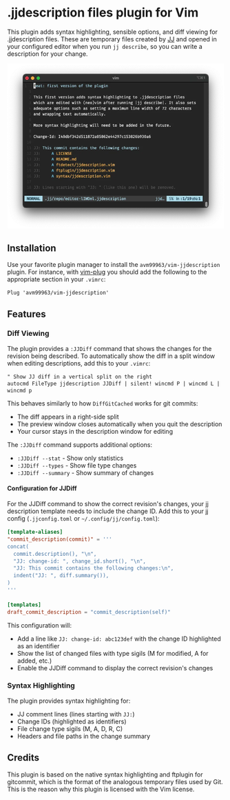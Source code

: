 # .jjdescription files plugin for Vim
This plugin adds syntax highlighting, sensible options, and diff viewing for
.jjdescription files. These are temporary files created by [JJ][1] and opened
in your configured editor when you run `jj describe`, so you can write a
description for your change.

![Screenshot showing the syntax highlighting](./images/screenshot.webp)

## Installation
Use your favorite plugin manager to install the `avm99963/vim-jjdescription`
plugin. For instance, with [vim-plug][2] you should add the following to the
appropriate section in your `.vimrc`:

``` vimscript
Plug 'avm99963/vim-jjdescription'
```

## Features

### Diff Viewing
The plugin provides a `:JJDiff` command that shows the changes for the revision
being described. To automatically show the diff in a split window when editing
descriptions, add this to your `.vimrc`:

``` vimscript
" Show JJ diff in a vertical split on the right
autocmd FileType jjdescription JJDiff | silent! wincmd P | wincmd L | wincmd p
```

This behaves similarly to how `DiffGitCached` works for git commits:
- The diff appears in a right-side split
- The preview window closes automatically when you quit the description
- Your cursor stays in the description window for editing

The `:JJDiff` command supports additional options:
- `:JJDiff --stat` - Show only statistics
- `:JJDiff --types` - Show file type changes
- `:JJDiff --summary` - Show summary of changes

#### Configuration for JJDiff

For the JJDiff command to show the correct revision's changes, your jj
description template needs to include the change ID. Add this to your jj config
(`.jjconfig.toml` or `~/.config/jj/config.toml`):

```toml
[template-aliases]
"commit_description(commit)" = '''
concat(
  commit.description(), "\n",
  "JJ: change-id: ", change_id.short(), "\n",
  "JJ: This commit contains the following changes:\n",
  indent("JJ: ", diff.summary()),
)
'''

[templates]
draft_commit_description = "commit_description(self)"
```

This configuration will:
- Add a line like `JJ: change-id: abc123def` with the change ID highlighted as an identifier
- Show the list of changed files with type sigils (M for modified, A for added, etc.)
- Enable the JJDiff command to display the correct revision's changes

### Syntax Highlighting

The plugin provides syntax highlighting for:
- JJ comment lines (lines starting with `JJ:`)
- Change IDs (highlighted as identifiers)
- File change type sigils (M, A, D, R, C)
- Headers and file paths in the change summary

## Credits
This plugin is based on the native syntax highlighting and ftplugin for
gitcommit, which is the format of the analogous temporary files used by Git.
This is the reason why this plugin is licensed with the Vim license.

[1]: https://github.com/martinvonz/jj
[2]: https://github.com/junegunn/vim-plug
